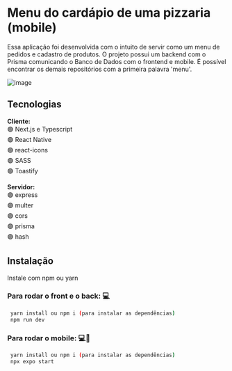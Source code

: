 # Menu do cardápio de uma pizzaria (mobile)

Essa aplicação foi desenvolvida com o intuito de servir como um menu de pedidos e cadastro de produtos. O projeto possui um backend com o Prisma comunicando
o Banco de Dados com o frontend e mobile. É possível encontrar os demais repositórios com a primeira palavra 'menu'.

![image](https://user-images.githubusercontent.com/78622458/215358363-f8971ce1-5857-47e1-b3e2-da8bec0f837a.png)

## Tecnologias

**Cliente:** <br/>
🟢 Next.js e Typescript <br/>
🟢 React Native <br/>
🟢 react-icons <br/>
🟢 SASS <br/>
🟢 Toastify 

**Servidor:** <br/>
🟣 express <br/>
🟣 multer <br/>
🟣 cors <br/>
🟣 prisma <br/>
🟣 hash


## Instalação

Instale com npm ou yarn

### Para rodar o front e o back: 💻
```bash
 yarn install ou npm i (para instalar as dependências)
 npm run dev
```

### Para rodar o mobile: 💻📲
```bash
 yarn install ou npm i (para instalar as dependências)
 npx expo start
```
